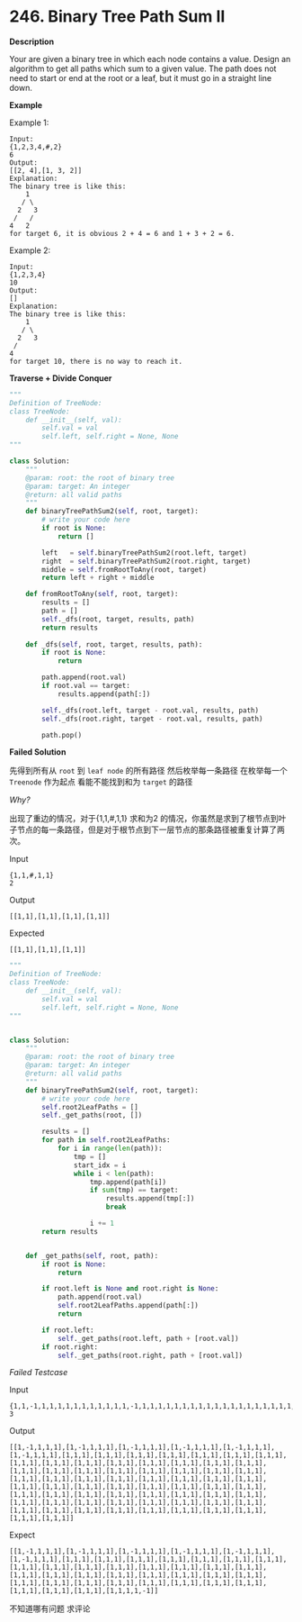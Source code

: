 # 246. Binary Tree Path Sum II

**Description**

Your are given a binary tree in which each node contains a value. Design an algorithm to get all paths which sum to a given value. The path does not need to start or end at the root or a leaf, but it must go in a straight line down.


**Example**

Example 1:

```
Input:
{1,2,3,4,#,2}
6
Output:
[[2, 4],[1, 3, 2]]
Explanation:
The binary tree is like this:
    1
   / \
  2   3
 /   /
4   2
for target 6, it is obvious 2 + 4 = 6 and 1 + 3 + 2 = 6.
```

Example 2:

```
Input:
{1,2,3,4}
10
Output:
[]
Explanation:
The binary tree is like this:
    1
   / \
  2   3
 /   
4   
for target 10, there is no way to reach it.
```


**Traverse + Divide Conquer**

```python
"""
Definition of TreeNode:
class TreeNode:
    def __init__(self, val):
        self.val = val
        self.left, self.right = None, None
"""

class Solution:
    """
    @param: root: the root of binary tree
    @param: target: An integer
    @return: all valid paths
    """
    def binaryTreePathSum2(self, root, target):
        # write your code here
        if root is None: 
            return []

        left   = self.binaryTreePathSum2(root.left, target)
        right  = self.binaryTreePathSum2(root.right, target)
        middle = self.fromRootToAny(root, target)
        return left + right + middle

    def fromRootToAny(self, root, target):
        results = []
        path = []
        self._dfs(root, target, results, path)
        return results
    
    def _dfs(self, root, target, results, path):
        if root is None:
            return 

        path.append(root.val)
        if root.val == target:
            results.append(path[:])

        self._dfs(root.left, target - root.val, results, path)
        self._dfs(root.right, target - root.val, results, path)

        path.pop()
```


**Failed Solution**

先得到所有从 `root` 到 `leaf node` 的所有路径 然后枚举每一条路径 在枚举每一个 `Treenode` 作为起点 看能不能找到和为 `target` 的路径

*Why?*

出现了重边的情况，对于{1,1,#,1,1} 求和为2 的情况，你虽然是求到了根节点到叶子节点的每一条路径，但是对于根节点到下一层节点的那条路径被重复计算了两次。

Input

```
{1,1,#,1,1}
2
```

Output

```
[[1,1],[1,1],[1,1],[1,1]]
```

Expected

```
[[1,1],[1,1],[1,1]]
```

```python
"""
Definition of TreeNode:
class TreeNode:
    def __init__(self, val):
        self.val = val
        self.left, self.right = None, None
"""


class Solution:
    """
    @param: root: the root of binary tree
    @param: target: An integer
    @return: all valid paths
    """
    def binaryTreePathSum2(self, root, target):
        # write your code here
        self.root2LeafPaths = []
        self._get_paths(root, [])

        results = []
        for path in self.root2LeafPaths:
            for i in range(len(path)):
                tmp = []
                start_idx = i
                while i < len(path):
                    tmp.append(path[i])
                    if sum(tmp) == target:
                        results.append(tmp[:])
                        break

                    i += 1
        return results


    def _get_paths(self, root, path):
        if root is None:
            return

        if root.left is None and root.right is None:
            path.append(root.val)
            self.root2LeafPaths.append(path[:])
            return

        if root.left:
            self._get_paths(root.left, path + [root.val])
        if root.right:
            self._get_paths(root.right, path + [root.val])
```

*Failed Testcase*

Input

```
{1,1,-1,1,1,1,1,1,1,1,1,1,1,1,-1,1,1,1,1,1,1,1,1,1,1,1,1,1,1,1,1,1,1,1,1,1,1,1,1,1,1,1,1,1,1,-1}
3
```

Output

```
[[1,-1,1,1,1],[1,-1,1,1,1],[1,-1,1,1,1],[1,-1,1,1,1],[1,-1,1,1,1],[1,-1,1,1,1],[1,1,1],[1,1,1],[1,1,1],[1,1,1],[1,1,1],[1,1,1],[1,1,1],[1,1,1],[1,1,1],[1,1,1],[1,1,1],[1,1,1],[1,1,1],[1,1,1],[1,1,1],[1,1,1],[1,1,1],[1,1,1],[1,1,1],[1,1,1],[1,1,1],[1,1,1],[1,1,1],[1,1,1],[1,1,1],[1,1,1],[1,1,1],[1,1,1],[1,1,1],[1,1,1],[1,1,1],[1,1,1],[1,1,1],[1,1,1],[1,1,1],[1,1,1],[1,1,1],[1,1,1],[1,1,1],[1,1,1],[1,1,1],[1,1,1],[1,1,1],[1,1,1],[1,1,1],[1,1,1],[1,1,1],[1,1,1],[1,1,1],[1,1,1],[1,1,1],[1,1,1],[1,1,1],[1,1,1],[1,1,1],[1,1,1],[1,1,1],[1,1,1],[1,1,1],[1,1,1],[1,1,1],[1,1,1],[1,1,1],[1,1,1],[1,1,1]]
```

Expect

```
[[1,-1,1,1,1],[1,-1,1,1,1],[1,-1,1,1,1],[1,-1,1,1,1],[1,-1,1,1,1],[1,-1,1,1,1],[1,1,1],[1,1,1],[1,1,1],[1,1,1],[1,1,1],[1,1,1],[1,1,1],[1,1,1],[1,1,1],[1,1,1],[1,1,1],[1,1,1],[1,1,1],[1,1,1],[1,1,1],[1,1,1],[1,1,1],[1,1,1],[1,1,1],[1,1,1],[1,1,1],[1,1,1],[1,1,1],[1,1,1],[1,1,1],[1,1,1],[1,1,1],[1,1,1],[1,1,1],[1,1,1],[1,1,1],[1,1,1],[1,1,1],[1,1,1],[1,1,1,1,-1]]
```

不知道哪有问题 求评论